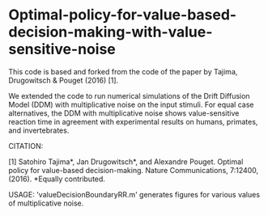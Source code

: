 # Optimal-policy-for-value-based-decision-making-with-value-sensitive-noise

This code is based and forked from the code of the paper by Tajima, Drugowitsch & Pouget (2016) [1].

We extended the code to run numerical simulations of the Drift Diffusion Model (DDM) with multiplicative noise on the input stimuli.
For equal case alternatives, the DDM with multiplicative noise shows value-sensitive reaction time in agreement with experimental results on humans, primates, and invertebrates.


CITATION:

[1] Satohiro Tajima*, Jan Drugowitsch*, and Alexandre Pouget.
Optimal policy for value-based decision-making. 
Nature Communications, 7:12400, (2016). 
*Equally contributed.


USAGE:
'valueDecisionBoundaryRR.m' generates figures for various values of multiplicative noise. 
